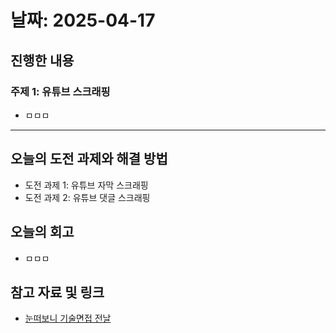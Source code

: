 # 날짜: 2025-04-17

## 진행한 내용
### 주제 1: 유튜브 스크래핑
- ㅁㅁㅁ

---

## 오늘의 도전 과제와 해결 방법
- 도전 과제 1: 유튜브 자막 스크래핑
- 도전 과제 2: 유튜브 댓글 스크래핑

## 오늘의 회고
- ㅁㅁㅁ
  
## 참고 자료 및 링크
- [눈떠보니 기술면접 전날](https://ridibooks.com/books/2773000080)
